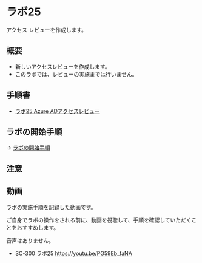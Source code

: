 # ラボ25

アクセス レビューを作成します。

## 概要

- 新しいアクセスレビューを作成します。
- このラボでは、レビューの実施までは行いません。

## 手順書

- [ラボ25 Azure ADアクセスレビュー](https://github.com/MicrosoftLearning/SC-300-Identity-and-Access-Administrator.JA-JP/blob/main/Instructions/Labs/Lab_25_CreatingAccessReviewsForUsers.md)

## ラボの開始手順

→ [ラボの開始手順](lab00.md)

## 注意

## 動画

ラボの実施手順を記録した動画です。

ご自身でラボの操作をされる前に、動画を視聴して、手順を確認していただくことをおすすめします。

音声はありません。

- SC-300 ラボ25 https://youtu.be/PG59Eb_faNA

